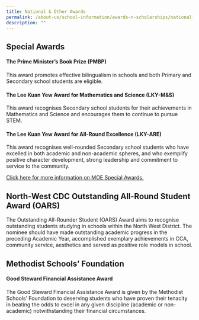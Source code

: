 ```yaml
---
title: National & Other Awards
permalink: /about-us/school-information/awards-n-scholarships/national-n-other-awards/
description: ""
---
```

## Special Awards


#### The Prime Minister’s Book Prize (PMBP)

This award promotes effective bilingualism in schools and both Primary and Secondary school students are eligible.  
  

#### The Lee Kuan Yew Award for Mathematics and Science (LKY-M&S)

This award recognises Secondary school students for their achievements in Mathematics and Science and encourages them to continue to pursue STEM.  
  

#### The Lee Kuan Yew Award for All-Round Excellence (LKY-ARE)

This award recognises well-rounded Secondary school students who have excelled in both academic and non-academic spheres, and who exemplify positive character development, strong leadership and commitment to service to the community.  
  
[Click here for more information on MOE Special Awards.](https://www.moe.gov.sg/financial-matters/awards-scholarships/special-awards)

## North-West CDC Outstanding All-Round Student Award (OARS)

The Outstanding All-Rounder Student (OARS) Award aims to recognise outstanding students studying in schools within the North West District. The nominee should have made outstanding academic progress in the preceding Academic Year, accomplished exemplary achievements in CCA, community service, aesthetics and served as positive role models in school.  
  
  

## Methodist Schools’ Foundation
#### Good Steward Financial Assistance Award

The Good Steward Financial Assistance Award is given by the Methodist Schools’ Foundation to deserving students who have proven their tenacity in beating the odds to excel in any given discipline (academic or non-academic) notwithstanding their financial circumstances.